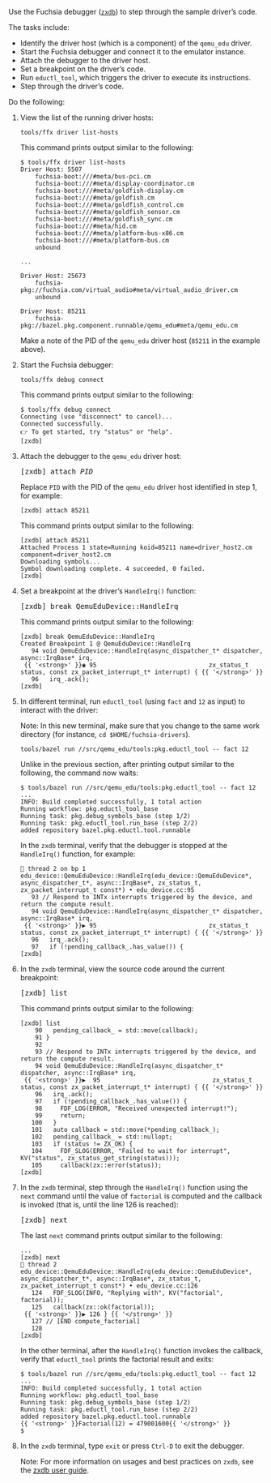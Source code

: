 Use the Fuchsia debugger ([`zxdb`][zxdb-user-guide]) to step through the
sample driver’s code.

The tasks include:

*   Identify the driver host (which is a component) of the `qemu_edu`
    driver.
*   Start the Fuchsia debugger and connect it to the emulator instance.
*   Attach the debugger to the driver host.
*   Set a breakpoint on the driver’s code.
*   Run `eductl_tool`, which triggers the driver to execute its
    instructions.
*   Step through the driver’s code.

Do the following:

1. View the list of the running driver hosts:

   ```posix-terminal
   tools/ffx driver list-hosts
   ```

   This command prints output similar to the following:

   ```none {:.devsite-disable-click-to-copy}
   $ tools/ffx driver list-hosts
   Driver Host: 5507
       fuchsia-boot:///#meta/bus-pci.cm
       fuchsia-boot:///#meta/display-coordinator.cm
       fuchsia-boot:///#meta/goldfish-display.cm
       fuchsia-boot:///#meta/goldfish.cm
       fuchsia-boot:///#meta/goldfish_control.cm
       fuchsia-boot:///#meta/goldfish_sensor.cm
       fuchsia-boot:///#meta/goldfish_sync.cm
       fuchsia-boot:///#meta/hid.cm
       fuchsia-boot:///#meta/platform-bus-x86.cm
       fuchsia-boot:///#meta/platform-bus.cm
       unbound

   ...

   Driver Host: 25673
       fuchsia-pkg://fuchsia.com/virtual_audio#meta/virtual_audio_driver.cm
       unbound

   Driver Host: 85211
       fuchsia-pkg://bazel.pkg.component.runnable/qemu_edu#meta/qemu_edu.cm
   ```

   Make a note of the PID of the `qemu_edu` driver host (`85211` in the
   example above).

1. Start the Fuchsia debugger:

   ```posix-terminal
   tools/ffx debug connect
   ```

   This command prints output similar to the following:

   ```none {:.devsite-disable-click-to-copy}
   $ tools/ffx debug connect
   Connecting (use "disconnect" to cancel)...
   Connected successfully.
   👉 To get started, try "status" or "help".
   [zxdb]
   ```

1. Attach the debugger to the `qemu_edu` driver host:

   <pre class="devsite-click-to-copy">
   <span class="no-select">[zxdb] </span>attach <var>PID</var>
   </pre>

   Replace `PID` with the PID of the `qemu_edu` driver host identified
   in step 1, for example:

   ```none {:.devsite-disable-click-to-copy}
   [zxdb] attach 85211
   ```

   This command prints output similar to the following:

   ```none {:.devsite-disable-click-to-copy}
   [zxdb] attach 85211
   Attached Process 1 state=Running koid=85211 name=driver_host2.cm component=driver_host2.cm
   Downloading symbols...
   Symbol downloading complete. 4 succeeded, 0 failed.
   [zxdb]
   ```

1. Set a breakpoint at the driver’s `HandleIrq()` function:

   <pre class="devsite-click-to-copy">
   <span class="no-select">[zxdb] </span>break QemuEduDevice::HandleIrq
   </pre>

   This command prints output similar to the following:

   ```none {:.devsite-disable-click-to-copy}
   [zxdb] break QemuEduDevice::HandleIrq
   Created Breakpoint 1 @ QemuEduDevice::HandleIrq
      94 void QemuEduDevice::HandleIrq(async_dispatcher_t* dispatcher, async::IrqBase* irq,
    {{ '<strong>' }}◉ 95                               zx_status_t status, const zx_packet_interrupt_t* interrupt) { {{ '</strong>' }}
      96   irq_.ack();
   [zxdb]
   ```

1. In different terminal, run `eductl_tool` (using `fact` and `12` as input)
   to interact with the driver:

   Note:  In this new terminal, make sure that you change to the same work
   directory (for instance, `cd $HOME/fuchsia-drivers`).

   ```posix-terminal
   tools/bazel run //src/qemu_edu/tools:pkg.eductl_tool -- fact 12
   ```

   Unlike in the previous section, after printing output similar to the following,
   the command now waits:

   ```none {:.devsite-disable-click-to-copy}
   $ tools/bazel run //src/qemu_edu/tools:pkg.eductl_tool -- fact 12
   ...
   INFO: Build completed successfully, 1 total action
   Running workflow: pkg.eductl_tool_base
   Running task: pkg.debug_symbols_base (step 1/2)
   Running task: pkg.eductl_tool.run_base (step 2/2)
   added repository bazel.pkg.eductl.tool.runnable
   ```

   In the `zxdb` terminal, verify that the debugger is stopped at the
   `HandleIrq()` function, for example:

   ```none {:.devsite-disable-click-to-copy}
   🛑 thread 2 on bp 1 edu_device::QemuEduDevice::HandleIrq(edu_device::QemuEduDevice*, async_dispatcher_t*, async::IrqBase*, zx_status_t, zx_packet_interrupt_t const*) • edu_device.cc:95
      93 // Respond to INTx interrupts triggered by the device, and return the compute result.
      94 void QemuEduDevice::HandleIrq(async_dispatcher_t* dispatcher, async::IrqBase* irq,
    {{ '<strong>' }}▶ 95                               zx_status_t status, const zx_packet_interrupt_t* interrupt) { {{ '</strong>' }}
      96   irq_.ack();
      97   if (!pending_callback_.has_value()) {
   [zxdb]
   ```

1. In the `zxdb` terminal, view the source code around the current breakpoint:

   <pre class="devsite-click-to-copy">
   <span class="no-select">[zxdb] </span>list
   </pre>

   This command prints output similar to the following:

   ```none {:.devsite-disable-click-to-copy}
   [zxdb] list
       90   pending_callback_ = std::move(callback);
       91 }
       92
       93 // Respond to INTx interrupts triggered by the device, and return the compute result.
       94 void QemuEduDevice::HandleIrq(async_dispatcher_t* dispatcher, async::IrqBase* irq,
    {{ '<strong>' }}▶  95                               zx_status_t status, const zx_packet_interrupt_t* interrupt) { {{ '</strong>' }}
       96   irq_.ack();
       97   if (!pending_callback_.has_value()) {
       98     FDF_LOG(ERROR, "Received unexpected interrupt!");
       99     return;
      100   }
      101   auto callback = std::move(*pending_callback_);
      102   pending_callback_ = std::nullopt;
      103   if (status != ZX_OK) {
      104     FDF_SLOG(ERROR, "Failed to wait for interrupt", KV("status", zx_status_get_string(status)));
      105     callback(zx::error(status));
   [zxdb]
   ```

1. In the `zxdb` terminal, step through the `HandleIrq()` function
   using the `next` command until the value of `factorial` is computed and
   the callback is invoked (that is, until the line 126 is reached):

   <pre class="devsite-click-to-copy">
   <span class="no-select">[zxdb] </span>next
   </pre>

   The last `next` command prints output similar to the following:

   ```none {:.devsite-disable-click-to-copy}
   ...
   [zxdb] next
   🛑 thread 2 edu_device::QemuEduDevice::HandleIrq(edu_device::QemuEduDevice*, async_dispatcher_t*, async::IrqBase*, zx_status_t, zx_packet_interrupt_t const*) • edu_device.cc:126
      124   FDF_SLOG(INFO, "Replying with", KV("factorial", factorial));
      125   callback(zx::ok(factorial));
    {{ '<strong>' }}▶ 126 } {{ '</strong>' }}
      127 // [END compute_factorial]
      128
   [zxdb]
   ```

   In the other terminal, after the `HandleIrq()` function invokes the
   callback, verify that `eductl_tool` prints the factorial result and exits:

   ```none {:.devsite-disable-click-to-copy}
   $ tools/bazel run //src/qemu_edu/tools:pkg.eductl_tool -- fact 12
   ...
   INFO: Build completed successfully, 1 total action
   Running workflow: pkg.eductl_tool_base
   Running task: pkg.debug_symbols_base (step 1/2)
   Running task: pkg.eductl_tool.run_base (step 2/2)
   added repository bazel.pkg.eductl.tool.runnable
   {{ '<strong>' }}Factorial(12) = 479001600{{ '</strong>' }}
   $
   ```

1. In the `zxdb` terminal, type `exit` or press `Ctrl-D` to exit the debugger.

   Note: For more information on usages and best practices on `zxdb`, see the
   [zxdb user guide][zxdb-user-guide].

<!-- Reference links -->

[zxdb-user-guide]: /docs/development/debugger/README.md
